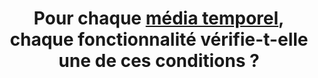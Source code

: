 ---
title: Pour chaque [média temporel](#media-temporel-type-son-video-et-synchronise), chaque fonctionnalité vérifie-t-elle une de ces conditions ?
steps:
- La fonctionnalité est [activable par le clavier et tout dispositif de pointage](#accessible-et-activable-par-le-clavier-et-tout-dispositif-de-pointage) ;
- Une fonctionnalité [activable par le clavier et tout dispositif de pointage](#accessible-et-activable-par-le-clavier-et-tout-dispositif-de-pointage) permettant de réaliser la même action est présente dans la page.
---